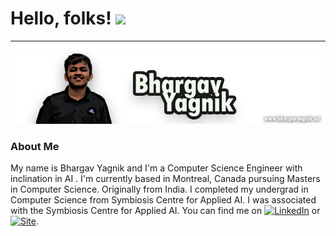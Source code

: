 # Hello, folks! <img src="https://raw.githubusercontent.com/MartinHeinz/MartinHeinz/master/wave.gif" width="30px">
---
![](img/bcy.png)


###  About Me
My name is Bhargav Yagnik and I'm a Computer Science Engineer with inclination in AI . I'm currently based in Montreal, Canada pursuing Masters in Computer Science. Originally from India. I completed my undergrad in Computer Science from Symbiosis Centre for Applied AI.  I was associated with the Symbiosis Centre for Applied AI. You can find me on [![LinkedIn][2.1]][2] or [![Site][1.1]][1].

[1.1]: https://i.imgur.com/7zNYMwM.png
[2.1]: https://icons.iconarchive.com/icons/danleech/simple/16/linkedin-icon.png

[1]: https://www.bhargavyagnik.ml/
[2]: https://www.linkedin.com/in/bhargav-yagnik-745518168/
